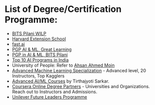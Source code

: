 # List of Degree/Certification Programme:  
 - [BITS Pilani WILP](https://bits-pilani-wilp.ac.in/)  
 - [Harvard Extension School](https://www.extension.harvard.edu/harvard-education-designed-for-you?utm_campaign=EXT&utm_medium=social&utm_source=linkedin&utm_content=TextAds_certificate)  
 - [fast.ai](https://www.fast.ai/)  
 - [PGP AI & ML, Great Learning](https://www.greatlearning.in/pg-program-artificial-intelligence-course)  
 - [PGP in AI & ML, BITS Pilani](https://bits-pilani-wilp.ac.in/certification-programmes/pgp-ai-ml.php)  
 - [Top 10 AI Programs in India](https://analyticsindiamag.com/top-10-courses-and-training-programs-on-artificial-intelligence-in-india-ranking-2019/)  
 - University of People: Refer to [Ahsan Ahmed Moin](https://www.quora.com/Is-the-University-of-the-People-a-scam-and-what-are-the-reasons)  
 - [Advanced Machine Learning Specialization](https://www.coursera.org/specializations/aml) - Advanced level, 20 Instructors, Top Kagglers  
 - [Advanced AI/ML Courses](https://towardsdatascience.com/what-are-some-advanced-ai-and-machine-learning-online-courses-8609ab281450) by Tirthajyoti Sarkar.  
 - [Coursera Online Degree Partners](https://www.coursera.org/about/partners) - Universities and Organizations. Reach out to Instructors and Admissions.  
 - [Unilever Future Leaders Programme](https://www.unilever.com/careers/students-and-graduates/unilever-future-leaders-programme.html)  
 
 
 

